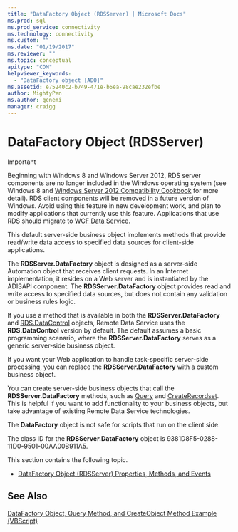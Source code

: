 ```yaml
---
title: "DataFactory Object (RDSServer) | Microsoft Docs"
ms.prod: sql
ms.prod_service: connectivity
ms.technology: connectivity
ms.custom: ""
ms.date: "01/19/2017"
ms.reviewer: ""
ms.topic: conceptual
apitype: "COM"
helpviewer_keywords: 
  - "DataFactory object [ADO]"
ms.assetid: e75240c2-b749-471e-b6ea-98cae232efbe
author: MightyPen
ms.author: genemi
manager: craigg
---
```

# DataFactory Object (RDSServer)
> [!IMPORTANT]
>  Beginning with Windows 8 and Windows Server 2012, RDS server components are no longer included in the Windows operating system (see Windows 8 and [Windows Server 2012 Compatibility Cookbook](https://www.microsoft.com/en-us/download/details.aspx?id=27416) for more detail). RDS client components will be removed in a future version of Windows. Avoid using this feature in new development work, and plan to modify applications that currently use this feature. Applications that use RDS should migrate to [WCF Data Service](http://go.microsoft.com/fwlink/?LinkId=199565).  
  
 This default server-side business object implements methods that provide read/write data access to specified data sources for client-side applications.  
  
 The **RDSServer.DataFactory** object is designed as a server-side Automation object that receives client requests. In an Internet implementation, it resides on a Web server and is instantiated by the ADISAPI component. The **RDSServer.DataFactory** object provides read and write access to specified data sources, but does not contain any validation or business rules logic.  
  
 If you use a method that is available in both the **RDSServer.DataFactory** and [RDS.DataControl](../../../ado/reference/rds-api/datacontrol-object-rds.md) objects, Remote Data Service uses the **RDS.DataControl** version by default. The default assumes a basic programming scenario, where the **RDSServer.DataFactory** serves as a generic server-side business object.  
  
 If you want your Web application to handle task-specific server-side processing, you can replace the **RDSServer.DataFactory** with a custom business object.  
  
 You can create server-side business objects that call the **RDSServer.DataFactory** methods, such as [Query](../../../ado/reference/rds-api/query-method-rds.md) and [CreateRecordset](../../../ado/reference/rds-api/createrecordset-method-rds.md). This is helpful if you want to add functionality to your business objects, but take advantage of existing Remote Data Service technologies.  
  
 The **DataFactory** object is not safe for scripts that run on the client side.  
  
 The class ID for the **RDSServer.DataFactory** object is 9381D8F5-0288-11D0-9501-00AA00B911A5.  
  
 This section contains the following topic.  
  
-   [DataFactory Object (RDSServer) Properties, Methods, and Events](../../../ado/reference/rds-api/datafactory-object-rdsserver-properties-methods-and-events.md)  
  
## See Also  
 [DataFactory Object, Query Method, and CreateObject Method Example (VBScript)](../../../ado/reference/rds-api/datafactory-object-query-method-and-createobject-method-example-vbscript.md)


